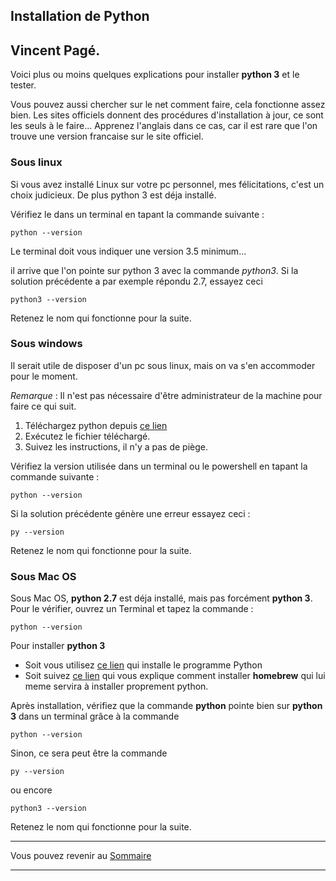 ## Installation de Python
## Vincent Pagé.

Voici plus ou moins quelques explications pour installer **python 3** et le tester.

Vous pouvez aussi chercher sur le net comment faire, cela fonctionne assez bien. Les sites officiels donnent des procédures d'installation à jour, ce sont les seuls à le faire... Apprenez l'anglais dans ce cas, car il est rare que l'on trouve une version francaise sur le site officiel.


### Sous linux

Si vous avez installé Linux sur votre pc personnel, mes félicitations, c'est un choix judicieux.
De plus python 3 est déja installé.

Vérifiez le dans un terminal en tapant la commande suivante :
```
python --version
```
Le terminal doit vous indiquer une version 3.5 minimum...

il arrive que l'on pointe sur python 3 avec la commande *python3*. Si la solution précédente a par exemple répondu 2.7, essayez ceci
```
python3 --version
```

Retenez le nom qui fonctionne pour la suite.

### Sous windows

Il serait utile de disposer d'un pc sous linux, mais on va s'en accommoder pour le moment.

*Remarque* : Il n'est pas nécessaire d'être administrateur de la machine pour faire ce qui suit.

1. Téléchargez python depuis [ce lien](https://www.python.org/downloads/windows)
2. Exécutez le fichier téléchargé.
3. Suivez les instructions, il n'y a pas de piège.

Vérifiez la version utilisée dans un terminal ou le powershell en tapant la commande suivante :
```
python --version
```
Si la solution précédente génère une erreur essayez ceci :
```
py --version
```

Retenez le nom qui fonctionne pour la suite.

### Sous Mac OS

Sous Mac OS, **python 2.7** est déja installé, mais pas forcément **python 3**. Pour le vérifier, ouvrez un Terminal et tapez la commande :
```
python --version
```

Pour installer **python 3**

- Soit vous utilisez
[ce lien](https://www.python.org/downloads/mac-osx/) qui installe le programme Python
- Soit suivez [ce lien](https://docs.python-guide.org/starting/install3/osx/) qui vous explique comment installer **homebrew** qui lui meme servira à installer proprement python.

Après installation, vérifiez que la commande **python** pointe bien sur **python 3**
dans un terminal grâce à la commande
```
python --version
```
Sinon, ce sera peut être la commande
```
py --version
```
ou encore
```
python3 --version
```

Retenez le nom qui fonctionne pour la suite.


---

Vous pouvez revenir au [Sommaire](README.md)

---
